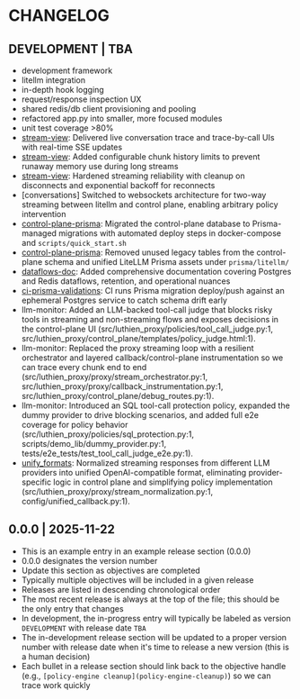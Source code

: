 # CHANGELOG

## DEVELOPMENT | TBA

- development framework
- litellm integration
- in-depth hook logging
- request/response inspection UX
- shared redis/db client provisioning and pooling
- refactored app.py into smaller, more focused modules
- unit test coverage >80%
- [stream-view](stream-view): Delivered live conversation trace and trace-by-call UIs with real-time SSE updates
- [stream-view](stream-view): Added configurable chunk history limits to prevent runaway memory use during long streams
- [stream-view](stream-view): Hardened streaming reliability with cleanup on disconnects and exponential backoff for reconnects
- [conversations] Switched to websockets architecture for two-way streaming between litellm and control plane, enabling arbitrary policy intervention
- [control-plane-prisma](control-plane-prisma): Migrated the control-plane database to Prisma-managed migrations with automated deploy steps in docker-compose and `scripts/quick_start.sh`
- [control-plane-prisma](control-plane-prisma): Removed unused legacy tables from the control-plane schema and unified LiteLLM Prisma assets under `prisma/litellm/`
- [dataflows-doc](dataflows-doc): Added comprehensive documentation covering Postgres and Redis dataflows, retention, and operational nuances
- [ci-prisma-validations](ci-prisma-validations): CI runs Prisma migration deploy/push against an ephemeral Postgres service to catch schema drift early
- llm-monitor: Added an LLM-backed tool-call judge that blocks risky tools in streaming and non-streaming flows and exposes decisions in the control-plane UI (src/luthien_proxy/policies/tool_call_judge.py:1, src/luthien_proxy/control_plane/templates/policy_judge.html:1).
- llm-monitor: Replaced the proxy streaming loop with a resilient orchestrator and layered callback/control-plane instrumentation so we can trace every chunk end to end (src/luthien_proxy/proxy/stream_orchestrator.py:1, src/luthien_proxy/proxy/callback_instrumentation.py:1, src/luthien_proxy/control_plane/debug_routes.py:1).
- llm-monitor: Introduced an SQL tool-call protection policy, expanded the dummy provider to drive blocking scenarios, and added full e2e coverage for policy behavior (src/luthien_proxy/policies/sql_protection.py:1, scripts/demo_lib/dummy_provider.py:1, tests/e2e_tests/test_tool_call_judge_e2e.py:1).
- [unify_formats](unify_formats): Normalized streaming responses from different LLM providers into unified OpenAI-compatible format, eliminating provider-specific logic in control plane and simplifying policy implementation (src/luthien_proxy/proxy/stream_normalization.py:1, config/unified_callback.py:1).

## 0.0.0 | 2025-11-22

- This is an example entry in an example release section (0.0.0)
- 0.0.0 designates the version number
- Update this section as objectives are completed
- Typically multiple objectives will be included in a given release
- Releases are listed in descending chronological order
- The most recent release is always at the top of the file; this should be the only entry that changes
- In development, the in-progress entry will typically be labeled as version `DEVELOPMENT` with release date `TBA`
- The in-development release section will be updated to a proper version number with release date when it's time to release a new version (this is a human decision)
- Each bullet in a release section should link back to the objective handle (e.g., `[policy-engine cleanup](policy-engine-cleanup)`) so we can trace work quickly

